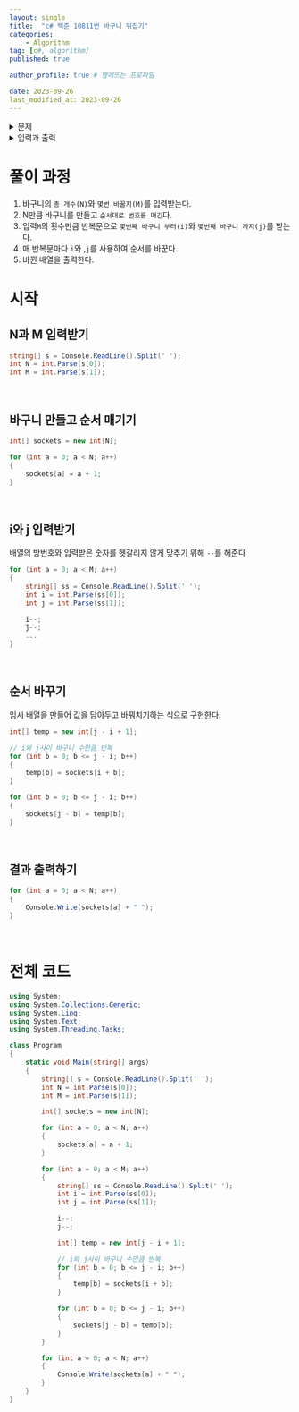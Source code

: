 ```yaml
---
layout: single
title:  "c# 백준 10811번 바구니 뒤집기"
categories: 
    - Algorithm
tag: [c#, algorithm]
published: true

author_profile: true # 옆에뜨는 프로파일

date: 2023-09-26
last_modified_at: 2023-09-26
---
```


<details>
<summary>문제</summary>
<div markdown="1">   

도현이는 `바구니를 총 N개 가지고 있고`, 각각의 바구니에는 `1번부터 N번까지 번호가 순서대로 적혀져 있다`. 바구니는 일렬로 놓여져 있고, 가장 왼쪽 바구니를 1번째 바구니, 그 다음 바구니를 2번째 바구니, ..., 가장 오른쪽 바구니를 N번째 바구니라고 부른다. 

도현이는 앞으로 `M번 바구니의 순서를 역순`으로 만들려고 한다. 도현이는 `한 번 순서를 역순으로 바꿀 때`, `순서를 역순으로 만들 범위를 정하`고, 그 `범위에 들어있는 바구니의 순서를 역순`으로 만든다.

바구니의 순서를 어떻게 바꿀지 주어졌을 때, M번 바구니의 순서를 역순으로 만든 다음, 바구니에 적혀있는 번호를 가장 왼쪽 바구니부터 출력하는 프로그램을 작성하시오.
</div>
</details> 

<details>
<summary>입력과 출력</summary>
<div markdown="1">   
첫째 줄에 N (1 ≤ N ≤ 100)과 M (1 ≤ M ≤ 100)이 주어진다.

둘째 줄부터 M개의 줄에는 바구니의 순서를 역순으로 만드는 방법이 주어진다. 방법은 i j로 나타내고, 왼쪽으로부터 i번째 바구니부터 j번째 바구니의 순서를 역순으로 만든다는 뜻이다. (1 ≤ i ≤ j ≤ N)

도현이는 입력으로 주어진 순서대로 바구니의 순서를 바꾼다.


출력은 다음과 같다.

`모든 순서를 바꾼 다음에, 가장 왼쪽에 있는 바구니부터 바구니에 적혀있는 순서를 공백으로 구분해 출력`한다.
</div>
</details>


# 풀이 과정

1. 바구니의 `총 개수(N)`와 `몇번 바꿀지(M)`를 입력받는다.
2. N만큼 바구니를 만들고 `순서대로 번호를 매긴`다.
3. 입력`M`의 횟수만큼 반복문으로 `몇번째 바구니 부터(i)`와 `몇번째 바구니 까지(j)`를 받는다.
4. 매 반복문마다 `i`와 ,`j`를 사용하여 순서를 바꾼다.
5. 바뀐 배열을 출력한다.

# 시작

## N과 M 입력받기

```c#
string[] s = Console.ReadLine().Split(' ');
int N = int.Parse(s[0]);
int M = int.Parse(s[1]);
```

<br>

## 바구니 만들고 순서 매기기
```c#
int[] sockets = new int[N];

for (int a = 0; a < N; a++)
{
    sockets[a] = a + 1;
}
```

<br>

## i와 j 입력받기

배열의 방번호와 입력받은 숫자를 헷갈리지 않게 맞추기 위해 `--`를 해준다

```c#
for (int a = 0; a < M; a++)
{
    string[] ss = Console.ReadLine().Split(' ');
    int i = int.Parse(ss[0]);
    int j = int.Parse(ss[1]);

    i--;
    j--;
    ...
}
```

<br>

## 순서 바꾸기

임시 배열을 만들어 값을 담아두고 바꿔치기하는 식으로 구현한다.

```c#
int[] temp = new int[j - i + 1];

// i와 j사이 바구니 수만큼 반복
for (int b = 0; b <= j - i; b++)
{
    temp[b] = sockets[i + b];
}

for (int b = 0; b <= j - i; b++)
{
    sockets[j - b] = temp[b];
}
```

<br>

## 결과 출력하기
```c#
for (int a = 0; a < N; a++)
{
    Console.Write(sockets[a] + " ");
}
```

<br>


# 전체 코드
```c#
using System;
using System.Collections.Generic;
using System.Linq;
using System.Text;
using System.Threading.Tasks;

class Program
{
    static void Main(string[] args)
    {
        string[] s = Console.ReadLine().Split(' ');
        int N = int.Parse(s[0]);
        int M = int.Parse(s[1]);

        int[] sockets = new int[N];

        for (int a = 0; a < N; a++)
        {
            sockets[a] = a + 1;
        }

        for (int a = 0; a < M; a++)
        {
            string[] ss = Console.ReadLine().Split(' ');
            int i = int.Parse(ss[0]);
            int j = int.Parse(ss[1]);

            i--;
            j--;

            int[] temp = new int[j - i + 1];

            // i와 j사이 바구니 수만큼 반복
            for (int b = 0; b <= j - i; b++)
            {
                temp[b] = sockets[i + b];
            }

            for (int b = 0; b <= j - i; b++)
            {
                sockets[j - b] = temp[b];
            }
        }

        for (int a = 0; a < N; a++)
        {
            Console.Write(sockets[a] + " ");
        }
    }
}
```